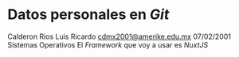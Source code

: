 # Datos personales en *Git*
Calderon Rios Luis Ricardo
cdmx2001@amerike.edu.mx
07/02/2001
Sistemas Operativos
El *Framework* que voy a usar es *NuxtJS* 